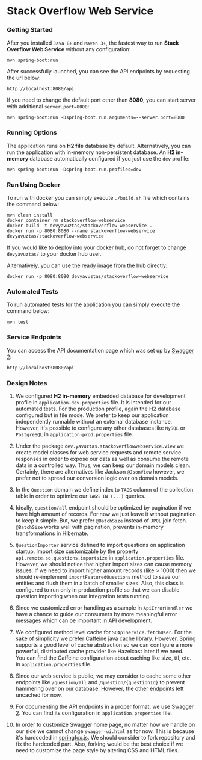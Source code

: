 # Stack Overflow Web Service

### Getting Started
After you installed `Java 8+` and `Maven 3+`, the fastest way to run **Stack Overflow Web Service** without any configuration:
```
mvn spring-boot:run
```
After successfully launched, you can see the API endpoints by requesting the url below:
```
http://localhost:8080/api
```
If you need to change the default port other than **8080**, you can start server with additional `server.port=8000`:
```
mvn spring-boot:run -Dspring-boot.run.arguments=--server.port=8000
```

### Running Options
The application runs on **H2 file** database by default. Alternatively, you can run the application with in-memory non-persistent database. 
An **H2 in-memory** database automatically configured if you just use the `dev` profile:
```
mvn spring-boot:run -Dspring-boot.run.profiles=dev
```
### Run Using Docker
To run with docker you can simply execute `./build.sh` file which contains the command below:
```
mvn clean install
docker container rm stackoverflow-webservice
docker build -t devyavuztas/stackoverflow-webservice .
docker run -p 8080:8080 --name stackoverflow-webservice devyavuztas/stackoverflow-webservice
```
If you would like to deploy into your docker hub, do not forget to change `devyavuztas/` to your docker hub user.

Alternatively, you can use the ready image from the hub directly:
```
docker run -p 8080:8080 devyavuztas/stackoverflow-webservice
```
 
### Automated Tests 
To run automated tests for the application you can simply execute the command below:
```
mvn test
```

### Service Endpoints
You can access the API documentation page which was set up by [Swagger 2](https://swagger.io):
```
http://localhost:8080/api
```
### Design Notes
1. We configured **H2 in-memory** embedded database for development profile in `application-dev.properties` file. It is intended for our automated tests. 
For the production profile, again the H2 database configured but in file mode. We prefer to keep our application independently runnable without an external 
database instance. However, it's possible to configure any other databases like `MySQL` or `PostgreSQL` in `application-prod.properties` file.     

2. Under the package `dev.yavuztas.stackoverflowwebservice.view` we create model classes for web service requests and remote service responses 
in order to expose our data as well as consume the remote data in a controlled way. Thus, we can keep our domain models clean. 
Certainly, there are alternatives like Jackson `@JsonView` however, we prefer not to spread our conversion logic over on domain models.

3. In the `Question` domain we define index to `TAGS` column of the collection table in order to optimize our `TAGS IN (...)` queries.

4. Ideally, `question/all` endpoint should be optimized by pagination if we have high amount of records. For now we just leave it without pagination 
to keep it simple. But, we prefer `@BatchSize` instead of `JPQL` join fetch. `@BatchSize` works well with pagination, prevents in-memory transformations
in Hibernate.

5. `QuestionImporter` service defined to import questions on application startup. Import size customizable by the property `api.remote.so.questions.importsize` 
in `application.properties` file. However, we should notice that higher import sizes can cause memory issues. If we need to import
higher amount records (like > 1000) then we should re-implement `importFeaturedQuestions` method to save our entities and flush them in a batch of smaller sizes.
Also, this class is configured to run only in production profile so that we can disable question importing when our integration tests running.

6. Since we customized error handling as a sample in `ApiErrorHandler` we have a chance to guide our consumers by more meaningful error messages 
which can be important in API development.

7. We configured method level cache for `SOApiService.fetchUser`. For the sake of simplicity we prefer [Caffeine](https://github.com/ben-manes/caffeine) java cache
library. However, Spring supports a good level of cache abstraction so we can configure a more powerful, distributed cache provider like Hazelcast later if we need.  
You can find the Caffeine configuration about caching like size, ttl, etc. in `application.properties` file.

8. Since our web service is public, we may consider to cache some other endpoints like `/question/all` and `/question/{questionId}` 
to prevent hammering over on our database. However, the other endpoints left uncached for now.

9. For documenting the API endpoints in a proper format, we use [Swagger 2](https://swagger.io). You can find its configuration in `application.properties` file.

10. In order to customize Swagger home page, no matter how we handle on our side we cannot change `swagger-ui.html` as for now. This is because 
it's hardcoded in [springfox.js](https://github.com/springfox/springfox/blob/34246cf6925ac7ea985969de8a2ced2dab3982ec/springfox-swagger-ui/src/web/js/springfox.js#L135).
We should consider to fork repository and fix the hardcoded part. Also, forking would be the best choice if we need to customize the page style 
by altering CSS and HTML files.